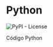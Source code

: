 # Python



![PyPI - License](https://img.shields.io/pypi/l/Django.svg?style=for-the-badge)



Código Python


